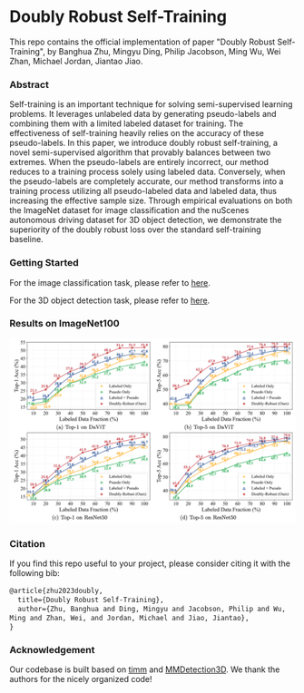 # Doubly Robust Self-Training
This repo contains the official implementation of paper "Doubly Robust Self-Training", by Banghua Zhu, Mingyu Ding, Philip Jacobson, Ming Wu, Wei Zhan, Michael Jordan, Jiantao Jiao.


### Abstract
Self-training is an important technique for solving semi-supervised learning problems.  It leverages unlabeled data by generating pseudo-labels and combining them with a limited labeled dataset for training. The effectiveness of self-training heavily relies on the accuracy of these pseudo-labels. In this paper, we introduce doubly robust self-training, a novel semi-supervised algorithm that provably balances between two extremes. When the pseudo-labels are entirely incorrect, our method reduces to a training process solely using labeled data. Conversely, when the pseudo-labels are completely accurate, our method transforms into a training process utilizing all pseudo-labeled data and labeled data, thus increasing the effective sample size. Through empirical evaluations on both the ImageNet dataset for image classification and the nuScenes autonomous driving dataset for 3D object detection, we demonstrate the superiority of the doubly robust loss over the standard self-training baseline.


### Getting Started
For the image classification task, please refer to [here](image_classification/README.md).

For the 3D object detection task, please refer to [here](3d_detection/README.md).


### Results on ImageNet100
![result](result.png)


### Citation
If you find this repo useful to your project, please consider citing it with the following bib:

    @article{zhu2023doubly,
      title={Doubly Robust Self-Training},
      author={Zhu, Banghua and Ding, Mingyu and Jacobson, Philip and Wu, Ming and Zhan, Wei, and Jordan, Michael and Jiao, Jiantao},
    }

### Acknowledgement
Our codebase is built based on [timm](https://github.com/rwightman/pytorch-image-models) and [MMDetection3D](https://github.com/open-mmlab/mmdetection3d). We thank the authors for the nicely organized code!
